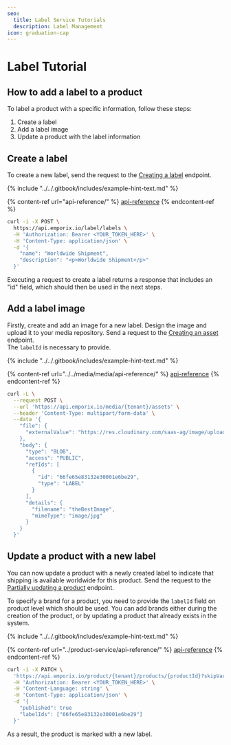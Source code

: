```yaml
---
seo:
  title: Label Service Tutorials
  description: Label Management
icon: graduation-cap
---
```


# Label Tutorial

## How to add a label to a product

To label a product with a specific information, follow these steps:

1. Create a label
2. Add a label image
3. Update a product with the label information

## Create a label

To create a new label, send the request to the [Creating a label](https://developer.emporix.io/api-references/products-labels-and-brands/label-service/api-reference/label#post-labels) endpoint.

{% include "../../.gitbook/includes/example-hint-text.md" %}

{% content-ref url="api-reference/" %}
[api-reference](api-reference/)
{% endcontent-ref %}

```bash
curl -i -X POST \
  https://api.emporix.io/label/labels \
  -H 'Authorization: Bearer <YOUR_TOKEN_HERE>' \
  -H 'Content-Type: application/json' \
  -d '{
    "name": "Worldwide Shipment",
    "description": "<p>Worldwide Shipment</p>"
  }'
```

Executing a request to create a label returns a response that includes an "id" field, which should then be used in the next steps.

## Add a label image

Firstly, create and add an image for a new label. Design the image and upload it to your media repository. Send a request to the [Creating an asset](https://developer.emporix.io/api-references/media/media/api-reference/assets#post-media-tenant-assets) endpoint.\
The `labelId` is necessary to provide.

{% include "../../.gitbook/includes/example-hint-text.md" %}

{% content-ref url="../../media/media/api-reference/" %}
[api-reference](../../media/media/api-reference/)
{% endcontent-ref %}

```bash
curl -L \
  --request POST \
  --url 'https://api.emporix.io/media/{tenant}/assets' \
  --header 'Content-Type: multipart/form-data' \
  --data '{
    "file": {
      "externalValue": "https://res.cloudinary.com/saas-ag/image/upload/v1695804155/emporix-logo-white-2f5e621206edefea6015fb4793959376_nswfbz.png"
    },
    "body": {
      "type": "BLOB",
      "access": "PUBLIC",
      "refIds": [
        {
          "id": "66fe65e83132e30001e6be29",
          "type": "LABEL"
        }
      ],
      "details": {
        "filename": "theBestImage",
        "mimeType": "image/jpg"
      }
    }
  }'
```

## Update a product with a new label

You can now update a product with a newly created label to indicate that shipping is available worldwide for this product. Send the request to the [Partially updating a product](https://developer.emporix.io/api-references/products-labels-and-brands/product-service/api-reference/products#patch-product-tenant-products-productid) endpoint.

To specify a brand for a product, you need to provide the `labelId` field on product level which should be used. You can add brands either during the creation of the product, or by updating a product that already exists in the system.

{% include "../../.gitbook/includes/example-hint-text.md" %}

{% content-ref url="../product-service/api-reference/" %}
[api-reference](../product-service/api-reference/)
{% endcontent-ref %}

```bash
curl -i -X PATCH \
  'https://api.emporix.io/product/{tenant}/products/{productId}?skipVariantGeneration=false&doIndex=true' \
  -H 'Authorization: Bearer <YOUR_TOKEN_HERE>' \
  -H 'Content-Language: string' \
  -H 'Content-Type: application/json' \
  -d '{
    "published": true
    "labelIds": ["66fe65e83132e30001e6be29"]
  }'
```

As a result, the product is marked with a new label.
